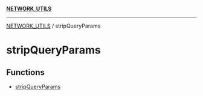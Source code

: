 [**NETWORK_UTILS**](../README.md)

***

[NETWORK_UTILS](../README.md) / stripQueryParams

# stripQueryParams

## Functions

- [stripQueryParams](functions/stripQueryParams.md)
